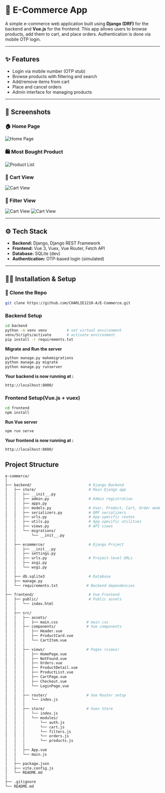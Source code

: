# 🛒 E-Commerce App

A simple e-commerce web application built using **Django (DRF)** for the backend and **Vue.js** for the frontend. This app allows users to browse products, add them to cart, and place orders. Authentication is done via mobile OTP login.

---

## ✨ Features

- Login via mobile number (OTP stub)
- Browse products with filtering and search
- Add/remove items from cart
- Place and cancel orders
- Admin interface for managing products

---

## 📸 Screenshots

### 🏠 Home Page  
![Home Page](screenshots/home.png)

### 🛍️ Most Bought Product  
![Product List](screenshots/most_bought.png)

### 🛒 Cart View  
![Cart View](screenshots/cart.png)

### 🔎 Filter View  
![Cart View](screenshots/filter1.png)
![Cart View](screenshots/filter2.png)

---

## ⚙️ Tech Stack

- **Backend:** Django, Django REST Framework
- **Frontend:** Vue 3, Vuex, Vue Router, Fetch API
- **Database:** SQLite (dev)
- **Authentication:** OTP-based login (simulated)

---

## 🧑‍💻 Installation & Setup

### 📂 Clone the Repo

```bash
git clone https://github.com/CHARLIE1210-A/E-Commerce.git
```

### Backend Setup
```bash
cd backend
python -m venv venv         # set virtual environment
venv/Scripts/activate       # activate environment
pip install -r requirements.txt
```
**Migrate and Run the server**

```bash
python manage.py makemigrations
python manage.py migrate
python manage.py runserver
```

**Your backend is now running at :**
```bash
http://localhost:8000/
```

### Frontend Setup(Vue.js + vuex)

```bash
cd frontend
npm install
```

**Run Vue server**
```bash
npm run serve
```

**Your frontend is now running at :**
```bash
http://localhost:8080/
```

## Project Structure
```bash
e-commerce/
│
├── backend/                          # Django Backend
│   ├── store/                        # Main Django app
│   │   ├── __init__.py
│   │   ├── admin.py                  # Admin registration
│   │   ├── apps.py
│   │   ├── models.py                 # User, Product, Cart, Order models
│   │   ├── serializers.py            # DRF serializers
│   │   ├── urls.py                   # App-specific routes
│   │   ├── utils.py                  # App-specific utilities
│   │   ├── views.py                  # API views
│   │   └── migrations/
│   │       └── __init__.py
│   │
│   ├── ecommerce/                    # Django Project
│   │   ├── __init__.py
│   │   ├── settings.py
│   │   ├── urls.py                   # Project-level URLs
│   │   ├── asgi.py
│   │   └── wsgi.py
│   │
│   ├── db.sqlite3                    # Database
│   ├── manage.py
│   └── requirements.txt             # Backend dependencies
│
├── frontend/                         # Vue Frontend
│   ├── public/                       # Public assets
│   │   └── index.html
│   │
│   ├── src/
│   │   ├── assets/ 
│   │   │   ├── main.css             # main css
│   │   ├── components/              # Vue components
│   │   │   ├── Header.vue
│   │   │   ├── ProductCard.vue
│   │   │   └── CartItem.vue
│   │   │
│   │   ├── views/                   # Pages (views)
│   │   │   ├── HomePage.vue
│   │   │   ├── NotFound.vue
│   │   │   ├── Orders.vue
│   │   │   ├── ProductDetail.vue
│   │   │   ├── ProductList.vue
│   │   │   ├── CartPage.vue
│   │   │   ├── Checkout.vue
│   │   │   └── LoginPage.vue
│   │   │
│   │   ├── router/                  # Vue Router setup
│   │   │   └── index.js
│   │   │
│   │   ├── store/                   # Vuex Store
│   │   │   └── index.js
│   │   │   └── modules/
│   │   │       └── auth.js
│   │   │       └── cart.js
│   │   │       └── filters.js
│   │   │       └── orders.js
│   │   │       └── products.js
│   │   │
│   │   ├── App.vue
│   │   └── main.js
│   │
│   ├── package.json
│   ├── vite.config.js
│   └── README.md
│
├── .gitignore
└── README.md
```
